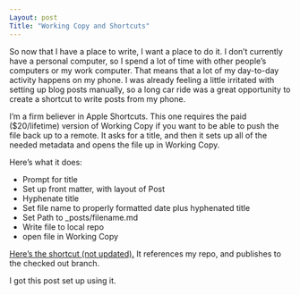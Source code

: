 ```yaml
---
Layout: post
Title: "Working Copy and Shortcuts"
---
```


So now that I have a place to write, I want a place to do it. I don’t currently have a personal computer, so I spend a lot of time with other people’s computers or my work computer. That means that a lot of my day-to-day activity happens on my phone. I was already feeling a little irritated with setting up blog posts manually, so a long car ride was a great opportunity to create a shortcut to write posts from my phone. 

I’m a firm believer in Apple Shortcuts. This one requires the paid ($20/lifetime) version of Working Copy if you want to be able to push the file back up to a remote. It asks for a title, and then it sets up all of the needed metadata and opens the file up in Working Copy. 

Here’s what it does:

- Prompt for title
- Set up front matter, with layout of Post
- Hyphenate title
- Set file name to properly formatted date plus hyphenated title 
- Set Path to _posts/filename.md
- Write file to local repo
- open file in Working Copy


[Here’s the shortcut (not updated).](https://www.icloud.com/shortcuts/7d57752f307c4f39b227016cc87a44b8) It references my repo, and publishes to the checked out branch. 

I got this post set up using it. 